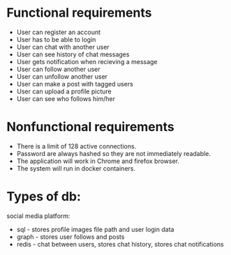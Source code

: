 # Functional requirements
* User can register an account
* User has to be able to login
* User can chat with another user
* User can see history of chat messages
* User gets notification when recieving a message
* User can follow another user
* User can unfollow another user
* User can make a post with tagged users
* User can upload a profile picture
* User can see who follows him/her

# Nonfunctional requirements
* There is a limit of 128 active connections.
* Password are always hashed so they are not immediately readable.
* The application will work in Chrome and firefox browser.
* The system will run in docker containers.

# Types of db:

social media platform:
* sql       - stores profile images file path and user login data
* graph     - stores user follows and posts
* redis     - chat between users, stores chat history, stores chat notifications